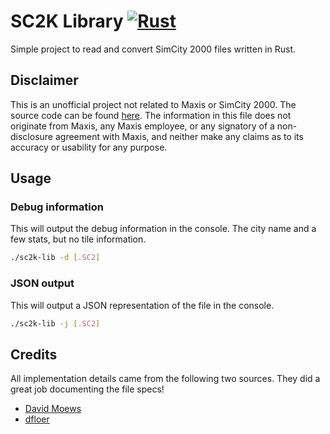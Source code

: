 # SC2K Library [![Rust](https://github.com/spalter/sc2k-lib/actions/workflows/rust.yml/badge.svg?branch=main)](https://github.com/spalter/sc2k-lib/actions/workflows/rust.yml)
Simple project to read and convert SimCity 2000 files written in Rust.

## Disclaimer
This is an unofficial project not related to Maxis or SimCity 2000. The source code can be found [here](https://github.com/spalter/sc2k-lib). The information in this file does not originate from Maxis, any Maxis employee, or any signatory of a non-disclosure agreement with Maxis, and neither make any claims as to its accuracy or usability for any purpose.

## Usage

### Debug information
This will output the debug information in the console. The city name and a few stats, but no tile information.
```bash
./sc2k-lib -d [.SC2]
```

### JSON output
This will output a JSON representation of the file in the console.
```bash
./sc2k-lib -j [.SC2]
```

## Credits
All implementation details came from the following two sources. They did a great job documenting the file specs!

- [David Moews](https://djm.cc/simcity-2000-info.txt)
- [dfloer](https://github.com/dfloer/SC2k-docs/tree/master)
